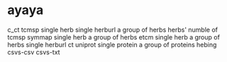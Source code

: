 # ayaya
c_ct
  tcmsp
      single herb
      single herburl
      a group of herbs
      herbs' numble of tcmsp
  symmap
      single herb
      a group of herbs
  etcm
      single herb
      a group of herbs
      single herburl
ct
  uniprot
      single protein
      a group of proteins
hebing
  csvs-csv
  csvs-txt


      
